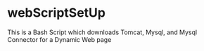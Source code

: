 # webScriptSetUp
This is a Bash Script which downloads Tomcat, Mysql, and Mysql Connector for a Dynamic Web page
